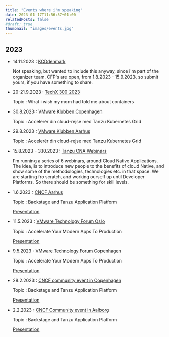 ```yaml
---
title: "Events where i'm speaking"
date: 2023-01-17T11:56:57+01:00
relatedPosts: false
#draft: true
thumbnail: "images/events.jpg"
---
```

## 2023

- 14.11.2023 : [KCDdenmark](https://kcddenmark.dk)

    Not speaking, but wanted to include this anyway, since i'm part of the organizer team.
    CFP's are open, from 1.8.2023 - 15.9.2023, so submit yours, if you have something to share.

- 20-21.9.2023 : [TechX 300 2023](https://www.eventbrite.com/e/techx-300-2023-tickets-647990355597)

    Topic : What i wish my mom had told me about containers

- 30.8.2023 : [VMware Klubben Copenhagen](https://www.atea.dk/events/2023/vmware-klubben-modernisering-og-automatisering-tanzu-aria-og-veba-i-fokus-i-ballerup/)

    Topic : Accelerér din cloud-rejse med Tanzu Kubernetes Grid

- 29.8.2023 : [VMware Klubben Aarhus](https://www.atea.dk/events/2023/vmware-klubben-modernisering-og-automatisering-tanzu-aria-og-veba-i-fokus-i-aarhus/)

    Topic : Accelerér din cloud-rejse med Tanzu Kubernetes Grid

- 15.8.2023 - 3.10.2023 : [Tanzu CNA Webinars](https://webinars.tanzu.dk)

    I'm running a series of 6 webinars, around Cloud Native Applications.
    The idea, is to introduce new people to the benefits of cloud Native, and show some of the methodologies, technologies etc. in that space.
    We are starting fro scratch, and working ourself up until Developer Platforms. So there should be something for skill levels.

- 1.6.2023 : [CNCF Aarhus](https://community.cncf.io/events/details/cncf-aarhus-presents-paving-the-path-to-production-with-backstagetap-cartographer-1/)

    Topic : Backstage and Tanzu Application Platform

    [Presentation](2023/2023_6_CNCF_TAP_Backstage.pdf)

- 11.5.2023 : [VMware Technology Forum Oslo](https://www.vmwareforum.com/norway/)

    Topic : Accelerate Your Modern Apps To Production

    [Presentation](2023/VMware_Tech_forum_2023_Modern_apps_no.pdf)

- 9.5.2023 : [VMware Technology Forum Copenhagen](https://www.vmwareforum.com/denmark/)

    Topic : Accelerate Your Modern Apps To Production

    [Presentation](2023/VMware_Tech_forum_2023_Modern_apps_dk.pdf)

- 28.2.2023 : [CNCF community event in Copenhagen](https://community.cncf.io/events/details/cncf-copenhagen-presents-secure-and-manage-your-kubernetes-platform-like-a-pro/)

    Topic : Backstage and Tanzu Application Platform

    [Presentation](2023/2023_2_CNCF_CPH_TAP_Backstage.pdf)

- 2.2.2023 : [CNCF Community event in Aalborg](https://community.cncf.io/events/details/cncf-aalborg-presents-how-to-pave-paths-for-developers-and-ops-with-backstagetap-cartographer/)

    Topic : Backstage and Tanzu Application Platform

    [Presentation](2023/2023_2_CNCF_TAP_Backstage.pdf)
